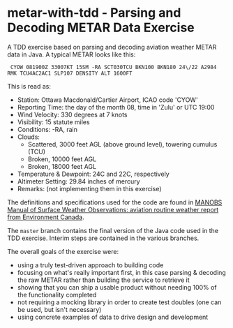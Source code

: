 # metar-with-tdd - Parsing and Decoding METAR Data Exercise
A TDD exercise based on parsing and decoding aviation weather METAR data in Java. A typical METAR looks like this:

     CYOW 081900Z 33007KT 15SM -RA SCT030TCU BKN100 BKN180 24\/22 A2984 RMK TCU4AC2AC1 SLP107 DENSITY ALT 1600FT

This is read as:
 - Station: Ottawa Macdonald/Cartier Airport, ICAO code 'CYOW'
 - Reporting Time: the day of the month 08, time in 'Zulu' or UTC 19:00
 - Wind Velocity: 330 degrees at 7 knots
 - Visibility: 15 statute miles
 - Conditions: -RA, rain
 - Clouds:
   - Scattered, 3000 feet AGL (above ground level), towering cumulus (TCU)
   - Broken, 10000 feet AGL
   - Broken, 18000 feet AGL
 - Temperature & Dewpoint: 24C and 22C, respectively
 - Altimeter Setting: 29.84 inches of mercury
 - Remarks: (not implementing them in this exercise)

The definitions and specifications used for the code are found in [MANOBS Manual of Surface Weather Observations: aviation routine weather report from Environment Canada](https://www.canada.ca/en/environment-climate-change/services/weather-manuals-documentation/manobs-surface-observations/aviation-routine-report.html).

The `master` branch contains the final version of the Java code used in the TDD exercise. Interim steps are contained in the various branches.

The overall goals of the exercise were:
 - using a truly test-driven approach to building code
 - focusing on what's really important first, in this case parsing & decoding the raw METAR rather than building the service to retrieve it
 - showing that you can ship a usable product without needing 100% of the functionality completed
 - not requiring a mocking library in order to create test doubles (one can be used, but isn't necessary)
 - using concrete examples of data to drive design and development
